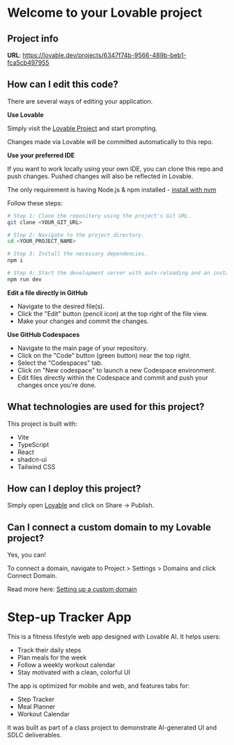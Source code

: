 # Welcome to your Lovable project

## Project info

**URL**: https://lovable.dev/projects/6347f74b-9566-489b-beb1-fca5cb497955

## How can I edit this code?

There are several ways of editing your application.

**Use Lovable**

Simply visit the [Lovable Project](https://lovable.dev/projects/6347f74b-9566-489b-beb1-fca5cb497955) and start prompting.

Changes made via Lovable will be committed automatically to this repo.

**Use your preferred IDE**

If you want to work locally using your own IDE, you can clone this repo and push changes. Pushed changes will also be reflected in Lovable.

The only requirement is having Node.js & npm installed - [install with nvm](https://github.com/nvm-sh/nvm#installing-and-updating)

Follow these steps:

```sh
# Step 1: Clone the repository using the project's Git URL.
git clone <YOUR_GIT_URL>

# Step 2: Navigate to the project directory.
cd <YOUR_PROJECT_NAME>

# Step 3: Install the necessary dependencies.
npm i

# Step 4: Start the development server with auto-reloading and an instant preview.
npm run dev
```

**Edit a file directly in GitHub**

- Navigate to the desired file(s).
- Click the "Edit" button (pencil icon) at the top right of the file view.
- Make your changes and commit the changes.

**Use GitHub Codespaces**

- Navigate to the main page of your repository.
- Click on the "Code" button (green button) near the top right.
- Select the "Codespaces" tab.
- Click on "New codespace" to launch a new Codespace environment.
- Edit files directly within the Codespace and commit and push your changes once you're done.

## What technologies are used for this project?

This project is built with:

- Vite
- TypeScript
- React
- shadcn-ui
- Tailwind CSS

## How can I deploy this project?

Simply open [Lovable](https://lovable.dev/projects/6347f74b-9566-489b-beb1-fca5cb497955) and click on Share -> Publish.

## Can I connect a custom domain to my Lovable project?

Yes, you can!

To connect a domain, navigate to Project > Settings > Domains and click Connect Domain.

Read more here: [Setting up a custom domain](https://docs.lovable.dev/tips-tricks/custom-domain#step-by-step-guide)

# Step-up Tracker App

This is a fitness lifestyle web app designed with Lovable AI. It helps users:

- Track their daily steps  
- Plan meals for the week  
- Follow a weekly workout calendar  
- Stay motivated with a clean, colorful UI  

The app is optimized for mobile and web, and features tabs for:
- Step Tracker
- Meal Planner
- Workout Calendar

It was built as part of a class project to demonstrate AI-generated UI and SDLC deliverables.
